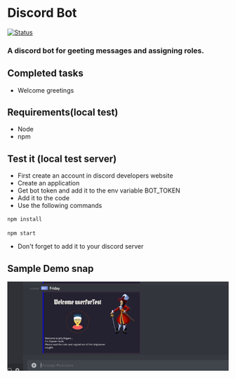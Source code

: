 # Discord Bot 
[![Status](https://img.shields.io/badge/Status-under_development-blue.svg)](https://shields.io/)
### A discord bot for geeting messages and assigning roles.

## Completed tasks
* Welcome greetings

## Requirements(local test)
* Node
* npm
## Test it (local test server)
* First create an account in discord developers website
* Create an application
* Get bot token and add it to the env variable BOT_TOKEN
* Add it to the code
* Use the following commands
```
npm install

npm start
```
* Don't forget to add it to your discord server

## Sample Demo snap
![Screenshot](https://github.com/hackedak/discord/blob/main/githubsnaps/demoSnap.PNG)
